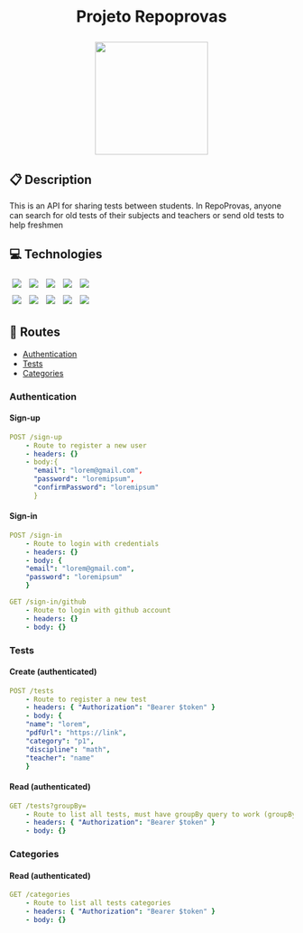 # <p align = "center"> Projeto Repoprovas </p>

<p align="center">
   <img width="200px" src="https://user-images.githubusercontent.com/98065049/180673463-fb95f793-bc85-428b-8972-51b4f4c790cd.png" />
</p>

##  :clipboard: Description
This is an API for sharing tests between students. In RepoProvas, anyone can search for old tests of their subjects and teachers or send old tests to help freshmen

## :computer:	 Technologies

<p>
   <img style='margin: 5px;' src='https://img.shields.io/badge/TypeScript-007ACC?style=for-the-badge&logo=typescript&logoColor=white'>
   <img style='margin: 5px;' src='https://img.shields.io/badge/Node.js-43853D?style=for-the-badge&logo=node.js&logoColor=white'>
   <img style='margin: 5px;' src='https://img.shields.io/badge/Express.js-404D59?style=for-the-badge'>
   <img style='margin: 5px;' src='https://img.shields.io/badge/PostgreSQL-316192?style=for-the-badge&logo=postgresql&logoColor=white'>
   <img style='margin: 5px;' src='https://img.shields.io/badge/Prisma-3982CE?style=for-the-badge&logo=Prisma&logoColor=white'>
   </br>
   <img style='margin: 5px;' src='https://img.shields.io/badge/Heroku-430098?style=for-the-badge&logo=heroku&logoColor=white'>
   <img style='margin: 5px;' src='https://img.shields.io/badge/Jest-C21325?style=for-the-badge&logo=jest&logoColor=white'>
   <img style='margin: 5px;' src='https://img.shields.io/badge/JWT-000000?style=for-the-badge&logo=JSON%20web%20tokens&logoColor=white'>
   <img style='margin: 5px;' src='https://img.shields.io/badge/eslint-3A33D1?style=for-the-badge&logo=eslint&logoColor=white'>
   <img style='margin: 5px;' src='https://img.shields.io/badge/prettier-1A2C34?style=for-the-badge&logo=prettier&logoColor=F7BA3E'>
</p>

## :rocket: Routes

- [Authentication](#authentication)
- [Tests](#tests)
- [Categories](#categories)



### Authentication 

#### Sign-up

```yml
POST /sign-up
    - Route to register a new user
    - headers: {}
    - body:{
      "email": "lorem@gmail.com",
      "password": "loremipsum",
      "confirmPassword": "loremipsum"
      }
```

#### Sign-in
    
```yml 
POST /sign-in
    - Route to login with credentials
    - headers: {}
    - body: {
    "email": "lorem@gmail.com",
    "password": "loremipsum"
    }
```

```yml
GET /sign-in/github
    - Route to login with github account
    - headers: {}
    - body: {}
```

### Tests

#### Create (authenticated)
    
```yml 
POST /tests
    - Route to register a new test
    - headers: { "Authorization": "Bearer $token" }
    - body: {
    "name": "lorem",
    "pdfUrl": "https://link",
    "category": "p1",
    "discipline": "math",
    "teacher": "name"
    }
```

#### Read (authenticated)

```yml
GET /tests?groupBy=
    - Route to list all tests, must have groupBy query to work (groupBy=teachers) or (groupBy=disciplines)
    - headers: { "Authorization": "Bearer $token" }
    - body: {}
```

### Categories

#### Read (authenticated)
    
```yml
GET /categories
    - Route to list all tests categories
    - headers: { "Authorization": "Bearer $token" }
    - body: {}
``` 
